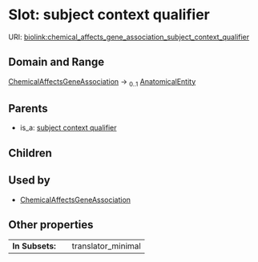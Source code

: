 
# Slot: subject context qualifier




URI: [biolink:chemical_affects_gene_association_subject_context_qualifier](https://w3id.org/biolink/chemical_affects_gene_association_subject_context_qualifier)


## Domain and Range

[ChemicalAffectsGeneAssociation](ChemicalAffectsGeneAssociation.md) &#8594;  <sub>0..1</sub> [AnatomicalEntity](AnatomicalEntity.md)

## Parents

 *  is_a: [subject context qualifier](subject_context_qualifier.md)

## Children


## Used by

 * [ChemicalAffectsGeneAssociation](ChemicalAffectsGeneAssociation.md)

## Other properties

|  |  |  |
| --- | --- | --- |
| **In Subsets:** | | translator_minimal |

